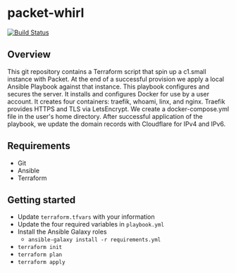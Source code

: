# packet-whirl

[![Build Status](https://cloud.drone.io/api/badges/dustinmiller1337/packet-whirl/status.svg)](https://cloud.drone.io/dustinmiller1337/packet-whirl)

## Overview

This git repository contains a Terraform script that spin up a c1.small instance
with Packet. At the end of a successful provision we apply a local Ansible Playbook
against that instance. This playbook configures and secures the server. It installs
and configures Docker for use by a user account. It creates four containers: traefik,
whoami, linx, and nginx. Traefik provides HTTPS and TLS via LetsEncrypt. We create
a docker-compose.yml file in the user's home directory. After successful application
of the playbook, we update the domain records with Cloudflare for IPv4 and IPv6.

## Requirements

- Git
- Ansible
- Terraform

## Getting started

- Update `terraform.tfvars` with your information
- Update the four required variables in `playbook.yml`
- Install the Ansible Galaxy roles
  - ```ansible-galaxy install -r requirements.yml```
- ```terraform init```
- ```terraform plan```
- ```terraform apply```
